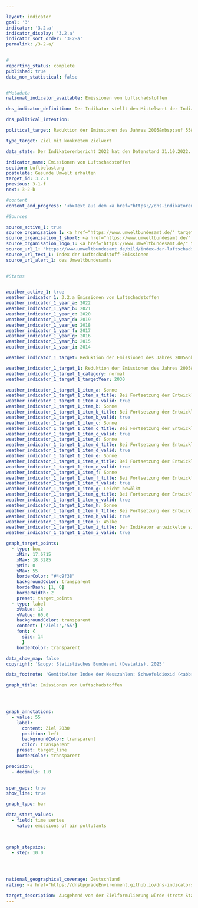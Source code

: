 ```yaml
---

layout: indicator        
goal: '3'        
indicator: '3.2.a'        
indicator_display: '3.2.a'        
indicator_sort_order: '3-2-a'        
permalink: /3-2-a/        
        

#
reporting_status: complete        
published: true        
data_non_statistical: false        


#Metadata        
national_indicator_available: Emissionen von Luftschadstoffen        

dns_indicator_definition: Der Indikator stellt den Mittelwert der Indizes der nationalen Emissionen der fünf Luftschadstoffe Schwefeldioxid (<abbr title="Schwefeldioxid" tabindex="0">SO₂</abbr>), Stickstoffoxid (<abbr title="Stickstoffoxid" tabindex="0">NOₓ</abbr>), Ammoniak (<abbr title="Ammoniak" tabindex="0">NH₃</abbr>), flüchtige organische Verbindungen (<abbr title="Non-methane volatile organic compounds (Flüchtige organische Verbindungen ohne Methan)" tabindex="0">NMVOC</abbr>) und Feinstaub (<abbr title="Feinstaub (Durchmesser kleiner 2,5&nbsp;Mikrometer)" tabindex="0">PM₂.₅</abbr>) dar.        

dns_political_intention:         

political_target: Reduktion der Emissionen des Jahres 2005&nbsp;auf 55&nbsp;Prozent (ungewichtetes Mittel der fünf Schadstoffe) bis 2030        

type_target: Ziel mit konkretem Zielwert        

data_state: Der Indikatorenbericht 2022 hat den Datenstand 31.10.2022. Die Daten auf dieser Plattform werden regelmäßig aktualisiert, sodass online aktuellere Daten verfügbar sein können als im <a href="https://dns-indikatoren.de/assets/Publikationen/Indikatorenberichte/2022.pdf">Indikatorenbericht 2022</a> veröffentlicht.        

indicator_name: Emissionen von Luftschadstoffen        
section: Luftbelastung        
postulate: Gesunde Umwelt erhalten        
target_id: 3.2.1        
previous: 3-1-f        
next: 3-2-b        

#content         
content_and_progress: '<b>Text aus dem <a href="https://dns-indikatoren.de/assets/Publikationen/Indikatorenberichte/2022.pdf">Indikatorenbericht 2022&nbsp;</a></b><br><br>Dieser Indikator fasst als ungewichtetes, arithmetisches Mittel die prozentuale Entwicklung der in Deutschland freigesetzten Emissionen von Schwefeldioxid (<abbr title="Schwefeldioxid" tabindex="0">SO₂</abbr>), Stickstoffoxid (<abbr title="Stickstoffoxid" tabindex="0">NOₓ</abbr>), Ammoniak (<abbr title="Ammoniak" tabindex="0">NH₃</abbr>), flüchtigen organischen Verbindungen (<abbr title="Non-methane volatile organic compounds (Flüchtige organische Verbindungen ohne Methan)" tabindex="0">NMVOC</abbr>) und Feinstaub (<abbr title="Feinstaub (Durchmesser kleiner 2,5&nbsp;Mikrometer)" tabindex="0">PM₂.₅</abbr>) zusammen. Somit werden Veränderungsraten der einzelnen Luftschadstoffe gleichwertig miteinander verrechnet, auch wenn diese andere Ursachen und andere Wirkungen haben. Damit ist dieser Indikator nur indirekt von der Erfüllung der gegenüber der Europäischen Union (<abbr title="Europäische Union" tabindex="0">EU</abbr>) verpflichtenden Emissionsminderungsziele abhängig. Es ist also möglich, dass die Reduktionsziele für den Gesamtindikator erreicht, während die Emissionsminderungsziele für einzelne Schadstoffe verfehlt werden.<br><br>Die Ausgangsdaten, die als Basis für die Berichtspflicht nach der Genfer Luftreinhaltekonvention (<abbr title="Convention on Long-Range Transboundary Air Pollution (Genfer Luftreinhaltekonvention)" tabindex="0">CLRTAP</abbr>) und der National-Emission-Ceilings-(<abbr title="National Emission Ceilings Directive (Richtlinie über nationale Emissionshöchstmengen)" tabindex="0">NEC</abbr>-)Richtlinie dienen, werden jährlich vom Umweltbundesamt berechnet. Von den Umweltökonomischen Gesamtrechnungen (<abbr title="Umweltökonomische Gesamtrechnungen" tabindex="0">UGR</abbr>) des Statistischen Bundesamtes werden sie weiter aufbereitet und die einzelnen Emissionen unter anderem nach verschiedenen Produktionsbereichen und privaten Haushalten ausgewiesen.<br><br>Die Emissionen von Luftschadstoffen insgesamt gingen bis zum Jahr 2020&nbsp;um 34,8&nbsp;% im Vergleich zu 2005&nbsp;zurück. Damit bewegte sich der Indikator in die angestrebte Richtung und würde bei gleichbleibender Entwicklung das Ziel für 2030&nbsp;erreichen. Der Ausstoß der einzelnen Schadstoffe veränderte sich im Zeitraum 2005&nbsp;bis 2020&nbsp;dabei unterschiedlich stark. Basierend auf der Entwicklung der letzten Jahre können die Reduktionsziele bis 2030, für die sich Deutschland gegenüber der <abbr title="Europäische Union" tabindex="0">EU</abbr> verpflichtet hat, jedoch für alle einzelnen Luftschadstoffe erreicht werden.<br><br>Die Emissionen von flüchtigen organischen Verbindungen (<abbr title="Non-methane volatile organic compounds (Flüchtige organische Verbindungen ohne Methan)" tabindex="0">NMVOC</abbr>), welche vornehmlich beim industriellen Gebrauch von Lösungsmitteln entstehen, konnten im angegebenen Zeitraum mit 30,4&nbsp;% deutlich reduziert werden.<br><br>Im angegebenen Zeitraum verringerten sich die Emissionen von Feinstaub (<abbr title="Feinstaub (Durchmesser kleiner 2,5&nbsp;Mikrometer)" tabindex="0">PM₂.₅</abbr>) um 39,8&nbsp;%. Der größte Teil der Feinstaub-Emissionen entfiel 2020&nbsp;auf die Haushalte und Kleinverbraucher mit 26,9&nbsp;%. 25,9&nbsp;% stammten von der Industrie. Auf den Verkehr entfielen 26,5&nbsp;% der Feinstaub-Emissionen und damit 9,3&nbsp;Prozentpunkte weniger als 2005.<br><br>Die Emissionen von Stickstoffoxiden (<abbr title="Stickstoffoxid" tabindex="0">NOₓ</abbr>) verringerten sich bis 2020, verglichen mit 2005, um 40,1&nbsp;% und damit in die angestrebte Richtung. Der Hauptanteil an Stickstoffoxiden wurde 2020&nbsp;vor allem im Verkehr und in der Energiewirtschaft emittiert.<br><br>Die Emissionen von Schwefeldioxid (<abbr title="Schwefeldioxid" tabindex="0">SO₂</abbr>), welche hauptsächlich in der Energiewirtschaft entstehen, sind im betrachteten Zeitraum um 50,8&nbsp;% gesunken.<br><br>Die Emissionen von Ammoniak (NH) sind in den Jahren 2019&nbsp;und 2020&nbsp;erstmals deutlich unter das Niveau von 2005&nbsp;gesunken. Im gesamten Betrachtungszeitraum 2005&nbsp;bis 2020&nbsp;beläuft sich der Rückgang auf 10,9&nbsp;%. Von 2005&nbsp;bis 2018&nbsp;sind die Ammoniak-Emissionen jedoch zeitweise angestiegen, sodass für den gesamten Zeitraum nur ein leichter Rückgang zu verzeichnen ist. Der kurzzeitige Anstieg zwischen 2005&nbsp;und 2018&nbsp;ist hauptsächlich auf die landwirtschaftliche Bodennutzung, unter anderem die Ausbringung von Gärresten aus der Vergärung von Energiepflanzen, zurückzuführen. Landwirtschaftliche Bodennutzung ist für etwa die Hälfte der Ammoniak-Emissionen verantwortlich. Die Emissionen aus dieser Quellgruppe stiegen im Zeitraum 2005&nbsp;bis 2018&nbsp;an. Sie sind seit 2016&nbsp;rückläufig und liegen seit 2019&nbsp;erstmals unter dem Niveau von 2005.'                

#Sources        

source_active_1: true
source_organisation_1: <a href="https://www.umweltbundesamt.de/" target="_blank" onclick="return confirm_alert('des Umweltbundesamts', 'De')">Umweltbundesamt</a>
source_organisation_1_short: <a href="https://www.umweltbundesamt.de/" target="_blank" onclick="return confirm_alert('des Umweltbundesamts', 'De')">Umweltbundesamt</a>
source_organisation_logo_1: <a href="https://www.umweltbundesamt.de/" target="_blank" onclick="return confirm_alert('des Umweltbundesamts', 'De')"><img src="https://dnsTestEnvironment.github.io/dns-indicators/public/OrgImgDe/uba.png" alt="Umweltbundesamt" title=" Klicken Sie hier um zur Homepage der Organisation Umweltbundesamt zu gelangen." style="height:60px; width:148px; border:transparent"/></a>
source_url_1: 'https://www.umweltbundesamt.de/bild/index-der-luftschadstoff-emissionen'
source_url_text_1: Index der Luftschadstoff-Emissionen
source_url_alert_1: des Umweltbundesamts
        

#Status        


weather_active_1: true
weather_indicator_1: 3.2.a Emissionen von Luftschadstoffen
weather_indicator_1_year_a: 2022
weather_indicator_1_year_b: 2021
weather_indicator_1_year_c: 2020
weather_indicator_1_year_d: 2019
weather_indicator_1_year_e: 2018
weather_indicator_1_year_f: 2017
weather_indicator_1_year_g: 2016
weather_indicator_1_year_h: 2015
weather_indicator_1_year_i: 2014

weather_indicator_1_target: Reduktion der Emissionen des Jahres 2005&nbsp;auf 55&nbsp;% (ungewichtetes Mittel der fünf Schadstoffe) bis 2030

weather_indicator_1_target_1: Reduktion der Emissionen des Jahres 2005&nbsp;auf 55&nbsp;% (ungewichtetes Mittel der fünf Schadstoffe) bis 2030
weather_indicator_1_target_1_category: normal
weather_indicator_1_target_1_targetYear: 2030

weather_indicator_1_target_1_item_a: Sonne
weather_indicator_1_target_1_item_a_title: Bei Fortsetzung der Entwicklung aus 2022 wäre der Zielwert erreicht oder um weniger als 5&nbsp;% der Differenz zwischen Zielwert und dem Wert aus 2022 verfehlt worden.
weather_indicator_1_target_1_item_a_valid: true
weather_indicator_1_target_1_item_b: Sonne
weather_indicator_1_target_1_item_b_title: Bei Fortsetzung der Entwicklung aus 2021 wäre der Zielwert erreicht oder um weniger als 5&nbsp;% der Differenz zwischen Zielwert und dem Wert aus 2021 verfehlt worden.
weather_indicator_1_target_1_item_b_valid: true
weather_indicator_1_target_1_item_c: Sonne
weather_indicator_1_target_1_item_c_title: Bei Fortsetzung der Entwicklung aus 2020 wäre der Zielwert erreicht oder um weniger als 5&nbsp;% der Differenz zwischen Zielwert und dem Wert aus 2020 verfehlt worden.
weather_indicator_1_target_1_item_c_valid: true
weather_indicator_1_target_1_item_d: Sonne
weather_indicator_1_target_1_item_d_title: Bei Fortsetzung der Entwicklung aus 2019 wäre der Zielwert erreicht oder um weniger als 5&nbsp;% der Differenz zwischen Zielwert und dem Wert aus 2019 verfehlt worden.
weather_indicator_1_target_1_item_d_valid: true
weather_indicator_1_target_1_item_e: Sonne
weather_indicator_1_target_1_item_e_title: Bei Fortsetzung der Entwicklung aus 2018 wäre der Zielwert erreicht oder um weniger als 5&nbsp;% der Differenz zwischen Zielwert und dem Wert aus 2018 verfehlt worden.
weather_indicator_1_target_1_item_e_valid: true
weather_indicator_1_target_1_item_f: Sonne
weather_indicator_1_target_1_item_f_title: Bei Fortsetzung der Entwicklung aus 2017 wäre der Zielwert erreicht oder um weniger als 5&nbsp;% der Differenz zwischen Zielwert und dem Wert aus 2017 verfehlt worden.
weather_indicator_1_target_1_item_f_valid: true
weather_indicator_1_target_1_item_g: Leicht bewölkt
weather_indicator_1_target_1_item_g_title: Bei Fortsetzung der Entwicklung von 2016 wäre das Ziel um mindestens 5&nbsp;%, aber maximal um 20&nbsp;% der Differenz zwischen Zielwert und dem Wert aus 2016 verfehlt worden.
weather_indicator_1_target_1_item_g_valid: true
weather_indicator_1_target_1_item_h: Sonne
weather_indicator_1_target_1_item_h_title: Bei Fortsetzung der Entwicklung aus 2015 wäre der Zielwert erreicht oder um weniger als 5&nbsp;% der Differenz zwischen Zielwert und dem Wert aus 2015 verfehlt worden.
weather_indicator_1_target_1_item_h_valid: true
weather_indicator_1_target_1_item_i: Wolke
weather_indicator_1_target_1_item_i_title: Der Indikator entwickelte sich in 2014 zwar in die gewünschte Richtung auf das Ziel zu, bei Fortsetzung der Entwicklung wäre das Ziel im Zieljahr aber um mehr als 20 % der Differenz zwischen Zielwert und dem Wert aus 2014 verfehlt worden.
weather_indicator_1_target_1_item_i_valid: true        

graph_target_points:
  - type: box
    xMin: 17.6715
    xMax: 18.3285
    yMin: 0
    yMax: 55
    borderColor: "#4c9f38"
    backgroundColor: transparent
    borderDash: [1, 0]
    borderWidth: 2
    preset: target_points
  - type: label
    xValue: 18
    yValue: 60.0
    backgroundColor: transparent
    content: ['Ziel:','55']
    font: {
      size: 14
      }
    borderColor: transparent        

data_show_map: false        
copyright: '&copy; Statistisches Bundesamt (Destatis), 2025'        

data_footnote: 'Gemittelter Index der Messzahlen: Schwefeldioxid (<abbr title="Schwefeldioxid" tabindex="0">SO₂</abbr>), Stickstoffoxide (<abbr title="Stickstoffoxid" tabindex="0">NOₓ</abbr>), Ammoniak (<abbr title="Ammoniak" tabindex="0">NH₃</abbr>), flüchtige organische Verbindungen (<abbr title="Non-methane volatile organic compounds (Flüchtige organische Verbindungen ohne Methan)" tabindex="0">NMVOC</abbr>) und Feinstaub (<abbr title="Feinstaub (Durchmesser kleiner 2,5&nbsp;Mikrometer)" tabindex="0">PM₂.₅</abbr>).'        

graph_title: Emissionen von Luftschadstoffen        

        


graph_annotations:
  - value: 55
    label:
      content: Ziel 2030
      position: left
      backgroundColor: transparent
      color: transparent
    preset: target_line
    borderColor: transparent        

precision: 
  - decimals: 1.0
            

span_gaps: true        
show_line: true        

graph_type: bar        

data_start_values: 
  - field: time series
    value: emissions of air pollutants        

        

graph_stepsize: 
  - step: 10.0
            

                        

national_geographical_coverage: Deutschland                
rating: <a href="https://dnsUpgradeEnvironment.github.io/dns-indicators/status"><img src="https://sdg-indikatoren.de/public/Wettersymbole/Sonne.png" title="Bei Fortsetzung der Entwicklung aus 2022 wäre der Zielwert erreicht oder um weniger als 5&nbsp;% der Differenz zwischen Zielwert und dem Wert aus 2022 verfehlt worden." alt="Wettersymbol Sonne"/></a>        

target_description: Ausgehend von der Zielformulierung würde (trotz Stagnation in den Jahren 2021&nbsp;und 2022) bei Fortsetzung der durchschnittlichen Entwicklung der letzten sechs Berichtsjahre, das gesetzte Ziel bereits 2027&nbsp;erreicht werden. Der Indikator 3.2.a wird mit „Sonne“ bewertet.        
---
```


